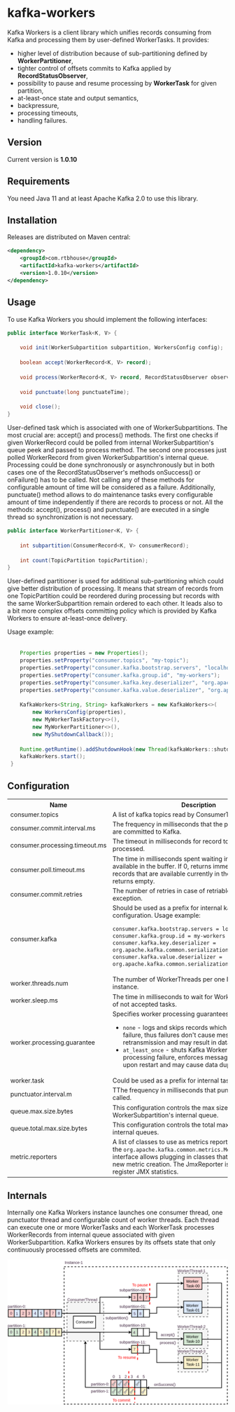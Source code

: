 # kafka-workers

Kafka Workers is a client library which unifies records consuming from Kafka and processing them by user-defined WorkerTasks. It provides:
 - higher level of distribution because of sub-partitioning defined by **WorkerPartitioner**,
 - tighter control of offsets commits to Kafka applied by **RecordStatusObserver**,
 - possibility to pause and resume processing by **WorkerTask** for given partition,
 - at-least-once state and output semantics,
 - backpressure,
 - processing timeouts,
 - handling failures.

## Version

Current version is **1.0.10**

## Requirements

You need Java 11 and at least Apache Kafka 2.0 to use this library.

## Installation

Releases are distributed on Maven central:

```xml
<dependency>
    <groupId>com.rtbhouse</groupId>
    <artifactId>kafka-workers</artifactId>
    <version>1.0.10</version>
</dependency>
```

## Usage

To use Kafka Workers you should implement the following interfaces:

```java
public interface WorkerTask<K, V> {

    void init(WorkerSubpartition subpartition, WorkersConfig config);

    boolean accept(WorkerRecord<K, V> record);

    void process(WorkerRecord<K, V> record, RecordStatusObserver observer);

    void punctuate(long punctuateTime);

    void close();
}
```
User-defined task which is associated with one of WorkerSubpartitions. The most crucial are: accept() and process() methods. The first one checks if given WorkerRecord could be polled from internal WorkerSubpartition's queue peek and passed to process method. The second one processes just polled WorkerRecord from given WorkerSubpartition's internal queue. Processing could be done synchronously or asynchronously but in both cases one of the RecordStatusObserver's methods onSuccess() or onFailure() has to be called. Not calling any of these methods for configurable amount of time will be considered as a failure. Additionally, punctuate() method allows to do maintenance tasks every configurable amount of time independently if there are records to process or not. All the methods: accept(), process() and punctuate() are executed in a single thread so synchronization is not necessary.

```java
public interface WorkerPartitioner<K, V> {

    int subpartition(ConsumerRecord<K, V> consumerRecord);

    int count(TopicPartition topicPartition);
}
```
User-defined partitioner is used for additional sub-partitioning which could give better distribution of processing. It means that stream of records from one TopicPartition could be reordered during processing but records with the same WorkerSubpartition remain ordered to each other. It leads also to a bit more complex offsets committing policy which is provided by Kafka Workers to ensure at-least-once delivery.

Usage example:
```java

    Properties properties = new Properties();
    properties.setProperty("consumer.topics", "my-topic");
    properties.setProperty("consumer.kafka.bootstrap.servers", "localhost:9192");
    properties.setProperty("consumer.kafka.group.id", "my-workers");
    properties.setProperty("consumer.kafka.key.deserializer", "org.apache.kafka.common.serialization.BytesDeserializer");
    properties.setProperty("consumer.kafka.value.deserializer", "org.apache.kafka.common.serialization.BytesDeserializer");

    KafkaWorkers<String, String> kafkaWorkers = new KafkaWorkers<>(
        new WorkersConfig(properties),
        new MyWorkerTaskFactory<>(),
        new MyWorkerPartitioner<>(),
        new MyShutdownCallback());

    Runtime.getRuntime().addShutdownHook(new Thread(kafkaWorkers::shutdown));
    kafkaWorkers.start();
 }
```

## Configuration

<table class="data-table"><tbody>
<tr>
   <th>Name</th>
   <th>Description</th>
   <th>Type</th>
   <th>Default</th>
</tr>
<tr>
   <td>consumer.topics</td>
   </td>
   <td>A list of kafka topics read by ConsumerThread.</td>
   </td>
   <td>list</td>
   </td>
   <td></td>
</tr>
<tr>
   <td>consumer.commit.interval.ms</td>
   </td>
   <td>The frequency in milliseconds that the processed offsets are committed to Kafka.</td>
   </td>
   <td>long</td>
   </td>
   <td>10000</td>
   </td>
</tr>
<tr>
   <td>consumer.processing.timeout.ms</td>
   </td>
   <td>The timeout in milliseconds for record to be successfully processed.</td>
   </td>
   <td>long</td>
   </td>
   <td>300000</td>
   </td>
</tr>
<tr>
   <td>consumer.poll.timeout.ms</td>
   </td>
   <td>The time in milliseconds spent waiting in poll if data is not available in the buffer. If 0, returns immediately with any records that are available currently in the buffer, else returns empty.</td>
   </td>
   <td>long</td>
   </td>
   <td>1000</td>
   </td>
</tr>
<tr>
   <td>consumer.commit.retries</td>
   </td>
   <td>The number of retries in case of retriable commit failed exception.</td>
   </td>
   <td>int</td>
   </td>
   <td>3</td>
   </td>
</tr>
<tr>
   <td>consumer.kafka</td>
   </td>
   <td>Should be used as a prefix for internal kafka consumer configuration. Usage example:

    consumer.kafka.bootstrap.servers = localhost:9192
    consumer.kafka.group.id = my-workers
    consumer.kafka.key.deserializer = org.apache.kafka.common.serialization.BytesDeserializer
    consumer.kafka.value.deserializer = org.apache.kafka.common.serialization.BytesDeserializer
   </td>
   </td>
   <td></td>
   </td>
   <td></td>
</tr>
<tr>
   <td>worker.threads.num</td>
   </td>
   <td>The number of WorkerThreads per one Kafka Workers instance.</td>
   </td>
   <td>int</td>
   </td>
   <td>1</td>
   </td>
</tr>
<tr>
   <td>worker.sleep.ms</td>
   </td>
   <td>The time in milliseconds to wait for WorkerThread in case of not accepted tasks.</td>
   </td>
   <td>long</td>
   </td>
   <td>1000</td>
   </td>
</tr>
<tr>
   <td>worker.processing.guarantee</td>
   </td>
   <td>Specifies worker processing guarantees. Possible values:
    <ul>
        <li><code>none</code> - logs and skips records which cause processing failure, thus failures don't cause message retransmission and may result in data loss.</li>
        <li><code>at_least_once</code> - shuts Kafka Workers down on record processing failure, enforces message retransmission upon restart and may cause data duplication.</li>
    </ul>
   </td>
   <td>String</td>
   </td>
   <td><code>at_least_once</code></td>
</tr>
<tr>
   <td>worker.task</td>
   </td>
   <td>Could be used as a prefix for internal task configuration.
   </td>
   </td>
   <td></td>
   </td>
   <td></td>
</tr>
<tr>
   <td>punctuator.interval.m</td>
   </td>
   <td>TThe frequency in milliseconds that punctuate method is called.</td>
   </td>
   <td>long</td>
   </td>
   <td>1000</td>
   </td>
</tr>
<tr>
   <td>queue.max.size.bytes</td>
   </td>
   <td>This configuration controls the max size in bytes for single WorkerSubpartition's internal queue.</td>
   </td>
   <td>long</td>
   </td>
   <td>268435456</td>
   </td>
</tr>
<tr>
   <td>queue.total.max.size.bytes</td>
   </td>
   <td>This configuration controls the total max size in bytes for all internal queues.</td>
   </td>
   <td>long</td>
   </td>
   <td>null</td>
   </td>
</tr>
<tr>
   <td>metric.reporters</td>
   </td>
   <td>A list of classes to use as metrics reporters. Implementing the <code>org.apache.kafka.common.metrics.MetricsReporter</code> interface allows plugging in classes that will be notified of new metric creation. The JmxReporter is always included to register JMX statistics.</td>
   </td>
   <td>list</td>
   </td>
   <td>""</td>
   </td>
</tr>
</tbody></table>

## Internals

Internally one Kafka Workers instance launches one consumer thread, one punctuator thread and configurable count of worker threads. Each thread can execute one or more WorkerTasks and each WorkerTask processes WorkerRecords from internal queue associated with given WorkerSubpartition. Kafka Workers ensures by its offsets state that only continuously processed offsets are commited. 

![Kafka Workers Architecture](docs/workers-arch.png)
